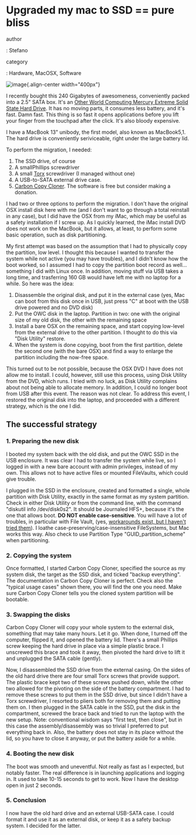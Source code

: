 Upgraded my mac to SSD == pure bliss
====================================

author

:   Stefano

category

:   Hardware, MacOSX, Software

![image](http://forthescience.org/blog/wp-content/uploads/2011/02/OWC.jpg){.align-center
width="400px"}

I recently bought this 240 Gigabytes of awesomeness, conveniently packed
into a 2.5\" SATA box. It\'s an [Other World Computing Mercury Extreme
Solid State Hard
Drive](http://eshop.macsales.com/shop/internal_storage/Mercury_Extreme_SSD_Sandforce).
It has no moving parts, it consumes less battery, and it\'s fast. Damn
fast. This thing is so fast it opens applications before you lift your
finger from the touchpad after the click. It\'s also bloody expensive.

I have a MacBook 13\" unibody, the first model, also known as
MacBook5,1. The hard drive is conveniently seriviceable, right under the
large battery lid.

To perform the migration, I needed:

1.  The SSD drive, of course
2.  A smallPhillips screwdriver
3.  A small [Torx](http://en.wikipedia.org/wiki/Torx) screwdriver (I
    managed without one)
4.  A USB-to-SATA external drive case.
5.  [Carbon Copy Cloner](http://www.bombich.com/). The software is free
    but consider making a donation.

I had two or three options to perform the migration. I don\'t have the
original OSX install disk here with me (and I don\'t want to go through
a total reinstall in any case), but I did have the OSX from my iMac,
which may be useful as a safety installation if I screw up. As I quickly
learned, the iMac install DVD does not work on the MacBook, but it
allows, at least, to perform some basic operation, such as disk
partitioning.

My first attempt was based on the assumption that I had to physically
copy the partition, low level. I thought this because I wanted to
transfer the system while not active (you may have troubles), and I
didn\'t know how the boot worked, so I assumed I had to copy the
partition boot record as well\... something I did with Linux once. In
addition, moving stuff via USB takes a long time, and trasferring 160 GB
would have left me with no laptop for a while. So here was the idea:

1.  Disassemble the original disk, and put it in the external case (yes,
    Mac can boot from this disk once in USB, just press \"C\" at boot
    with the USB drive powered and no DVD disk)
2.  Put the OWC disk in the laptop. Partition in two: one with the
    original size of my old disk, the other with the remaining space
3.  Install a bare OSX on the remaining space, and start copying
    low-level from the external drive to the other partition. I thought
    to do this via \"Disk Utility\" restore.
4.  When the system is done copying, boot from the first partition,
    delete the second one (with the bare OSX) and find a way to enlarge
    the partition including the now-free space.

This turned out to be not possible, because the OSX DVD I have does not
allow me to install. I could, however, still use this process, using
Disk Utility from the DVD, which runs. I tried with no luck, as Disk
Utility complains about not being able to allocate memory. In addition,
I could no longer boot from USB after this event. The reason was not
clear. To address this event, I restored the original disk into the
laptop, and proceeded with a different strategy, which is the one I did.

The successful strategy
-----------------------

### 1. Preparing the new disk

I booted my system back with the old disk, and put the OWC SSD in the
USB enclosure. It was clear I had to transfer the system while live, so
I logged in with a new bare account with admin privileges, instead of my
own. This allows not to have active files or mounted FileVaults, which
could give trouble.

I plugged in the SSD in the enclosure, created and formatted a single,
whole partition with Disk Utility, exactly in the same format as my
system partition. Check in either Disk Utility or from the command line,
with the command \"diskutil info /dev/disk0s2\". It should be Journaled
HFS+, because it\'s the one that allows boot. **DO NOT enable
case-sensitive**. You will have a lot of troubles, in particular with
File Vault, (yes, [workarounds exist, but I haven\'t tried
them](http://www.frederico-araujo.com/2008/11/04/getting-filevault-on-a-hfs-case-sensitive-filesystem/)).
I loathe case-preserving/case-insensitive FileSystems, but Mac works
this way. Also check to use Partition Type \"GUID\_partition\_scheme\"
when partitioning.

### 2. Copying the system

Once formatted, I started Carbon Copy Cloner, specified the source as my
system disk, the target as the SSD disk, and ticked \"backup
everything\". The documentation in Carbon Copy Cloner is perfect. Check
also the \"typical usage cases\" shown there, you will find the one you
need. Make sure Carbon Copy Cloner tells you the cloned system partition
will be bootable.

### 3. Swapping the disks

Carbon Copy Cloner will copy your whole system to the external disk,
something that may take many hours. Let it go. When done, I turned off
the computer, flipped it, and opened the battery lid. There\'s a small
Phillips screw keeping the hard drive in place via a simple plastic
brace. I unscrewed this brace and took it away, then pivoted the hard
drive to lift it and unplugged the SATA cable (gently).

Now, I disassembled the SSD drive from the external casing. On the sides
of the old hard drive there are four small Torx screws that provide
support. The plastic brace kept two of these screws pushed down, while
the other two allowed for the pivoting on the side of the battery
compartment. I had to remove these screws to put them in the SSD drive,
but since I didn\'t have a Torx screwdriver, I resorted to pliers both
for removing them and putting them on. I then plugged in the SATA cable
in the SSD, put the disk in the compartment, screwed the brace back and
tried to run the laptop with the new setup. Note: conventional wisdom
says \"first test, then close\", but in this case the
assembly/disassembly was so trivial I preferred to put everything back
in. Also, the battery does not stay in its place without the lid, so you
have to close it anyway, or put the battery aside for a while.

### 4. Booting the new disk

The boot was smooth and uneventful. Not really as fast as I expected,
but notably faster. The real difference is in launching applications and
logging in. It used to take 10-15 seconds to get to work. Now I have the
desktop open in just 2 seconds.

### 5. Conclusion

I now have the old hard drive and an external USB-SATA case. I could
format it and use it as an external disk, or keep it as a safety backup
system. I decided for the latter.
